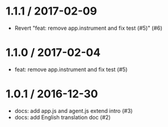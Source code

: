 
1.1.1 / 2017-02-09
==================

  * Revert "feat: remove app.instrument and fix test (#5)" (#6)

1.1.0 / 2017-02-04
==================

  * feat: remove app.instrument and fix test (#5)

1.0.1 / 2016-12-30
==================

  * docs: add app.js and agent.js extend intro (#3)
  * docs: add English translation doc (#2)
